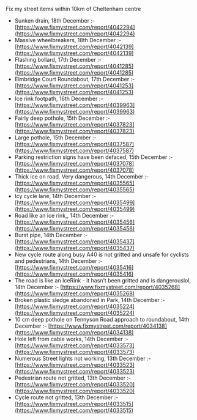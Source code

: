 Fix my street items within 10km of Cheltenham centre

<!-- fix_marker starts -->

- Sunken drain, 18th December :- [https://www.fixmystreet.com/report/4042294](https://www.fixmystreet.com/report/4042294)
- Massive wheelbreakers, 18th December :- [https://www.fixmystreet.com/report/4042139](https://www.fixmystreet.com/report/4042139)
- Flashing bollard, 17th December :- [https://www.fixmystreet.com/report/4041285](https://www.fixmystreet.com/report/4041285)
- Elmbridge Court Roundabout, 17th December :- [https://www.fixmystreet.com/report/4041253](https://www.fixmystreet.com/report/4041253)
- Ice rink footpath, 16th December :- [https://www.fixmystreet.com/report/4039963](https://www.fixmystreet.com/report/4039963)
- Fairly deep pothole, 15th December :- [https://www.fixmystreet.com/report/4037823](https://www.fixmystreet.com/report/4037823)
- Large pothole, 15th December :- [https://www.fixmystreet.com/report/4037587](https://www.fixmystreet.com/report/4037587)
- Parking restriction signs have been defaced, 15th December :- [https://www.fixmystreet.com/report/4037078](https://www.fixmystreet.com/report/4037078)
- Thick ice on road. Very dangerous, 14th December :- [https://www.fixmystreet.com/report/4035565](https://www.fixmystreet.com/report/4035565)
- Icy cycle lane, 14th December :- [https://www.fixmystreet.com/report/4035499](https://www.fixmystreet.com/report/4035499)
- Road like an ice rink,, 14th December :- [https://www.fixmystreet.com/report/4035456](https://www.fixmystreet.com/report/4035456)
- Burst pipe, 14th December :- [https://www.fixmystreet.com/report/4035437](https://www.fixmystreet.com/report/4035437)
- New cycle route along busy A40 is not gritted and unsafe for cyclists and pedestrians, 14th December :- [https://www.fixmystreet.com/report/4035416](https://www.fixmystreet.com/report/4035416)
- The road is like an IceRink - it hasn’t been gritted and is dangerouslol, 14th December :- [https://www.fixmystreet.com/report/4035268](https://www.fixmystreet.com/report/4035268)
- Broken plastic sledge abandoned in Park, 14th December :- [https://www.fixmystreet.com/report/4035224](https://www.fixmystreet.com/report/4035224)
- 10 cm deep pothole on Tennyson Road approach to roundabout, 14th December :- [https://www.fixmystreet.com/report/4034138](https://www.fixmystreet.com/report/4034138)
- Hole left from cable works, 14th December :- [https://www.fixmystreet.com/report/4033573](https://www.fixmystreet.com/report/4033573)
- Numerous Street lights not working, 13th December :- [https://www.fixmystreet.com/report/4033523](https://www.fixmystreet.com/report/4033523)
- Pedestrian route not gritted, 13th December :- [https://www.fixmystreet.com/report/4033520](https://www.fixmystreet.com/report/4033520)
- Cycle route not gritted, 13th December :- [https://www.fixmystreet.com/report/4033515](https://www.fixmystreet.com/report/4033515)

<!-- fix_marker ends -->